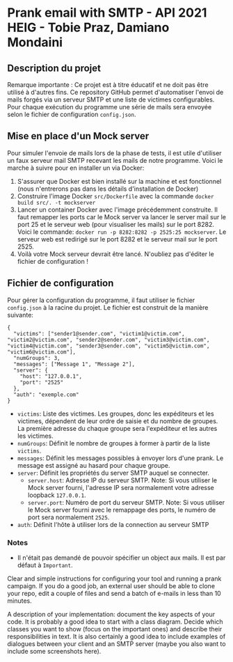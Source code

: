 # Prank email with SMTP - API 2021  HEIG - Tobie Praz, Damiano Mondaini

## Description du projet

Remarque importante : Ce projet est à titre éducatif et ne doit pas être utilisé à d'autres fins.
Ce repository GitHub permet d'automatiser l'envoi de mails forgés via un serveur SMTP et une liste de victimes configurables.
Pour chaque exécution du programme une série de mails sera envoyée selon le fichier de configuration `config.json`.

## Mise en place d'un Mock server

Pour simuler l'envoie de mails lors de la phase de tests, il est utile d'utiliser un faux serveur mail SMTP recevant les mails de notre programme. Voici le marche à suivre pour en installer un via Docker:

1. S'assurer que Docker est bien installé sur la machine et est fonctionnel (nous n'entrerons pas dans les détails d'installation de Docker)
2. Construire l'image Docker `src/Dockerfile` avec la commande `docker build src/. -t mockserver`
3. Lancer un container Docker avec l'image précédemment construite. Il faut remapper les ports car le Mock server va lancer le server mail sur le port 25 et le serveur web (pour visualiser les mails) sur le port 8282. Voici le commande: `docker run -p 8282:8282 -p 2525:25 mockserver`. Le serveur web est redirigé sur le port 8282 et le serveur mail sur le port 2525.
4. Voilà votre Mock serveur devrait être lancé. N'oubliez pas d'éditer le fichier de configuration !

## Fichier de configuration

Pour gérer la configuration du programme, il faut utiliser le fichier `config.json` à la racine du projet. Le fichier est construit de la manière suivante:
```
{
  "victims": ["sender1@sender.com", "victim1@victim.com", "victim2@victim.com", "sender2@sender.com", "victim3@victim.com", "victim4@victim.com", "sender3@sender.com", "victim5@victim.com", "victim6@victim.com"],
  "numGroups": 3,
  "messages": ["Message 1", "Message 2"],
  "server": {
    "host": "127.0.0.1",
    "port": "2525"
  },
  "auth": "exemple.com"
}
```

* `victims`: Liste des victimes. Les groupes, donc les expéditeurs et les victimes, dépendent de leur ordre de saisie et du nombre de groupes. La première adresse du chaque groupe sera l'expéditeur et les autres les victimes.
* `numGroups`: Définit le nombre de groupes à former à partir de la liste `victims`.
* `messages`: Définit les messages possibles à envoyer lors d'une prank. Le message est assigné au hasard pour chaque groupe.
* `server`: Définit les propriétés du server SMTP auquel se connecter.
  * `server.host`: Adresse IP du serveur SMTP. Note: Si vous utiliser le Mock server fourni, l'adresse IP sera normalement votre adresse loopback `127.0.0.1`.
  * `server.port`: Numéro de port du serveur SMTP. Note: Si vous utiliser le Mock server fourni avec le remappage des ports, le numéro de port  sera normalement `2525`.
* `auth`: Définit l'hôte à utiliser lors de la connection au serveur SMTP

### Notes

* Il n'était pas demandé de pouvoir spécifier un object aux mails. Il est par défaut à `Important`.

Clear and simple instructions for configuring your tool and running a prank campaign. If you do a good job, an external user should be able to clone your repo, edit a couple of files and send a batch of e-mails in less than 10 minutes.

A description of your implementation: document the key aspects of your code. It is probably a good idea to start with a class diagram. Decide which classes you want to show (focus on the important ones) and describe their responsibilities in text. It is also certainly a good idea to include examples of dialogues between your client and an SMTP server (maybe you also want to include some screenshots here).